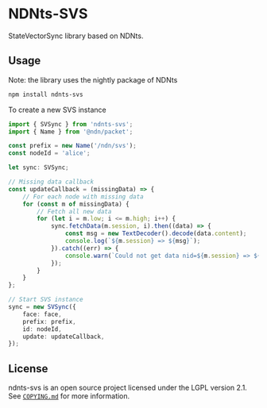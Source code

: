 # NDNts-SVS

StateVectorSync library based on NDNts.

## Usage

Note: the library uses the nightly package of NDNts

```sh
npm install ndnts-svs
```

To create a new SVS instance

```typescript
import { SVSync } from 'ndnts-svs';
import { Name } from '@ndn/packet';

const prefix = new Name('/ndn/svs');
const nodeId = 'alice';

let sync: SVSync;

// Missing data callback
const updateCallback = (missingData) => {
    // For each node with missing data
    for (const m of missingData) {
        // Fetch all new data
        for (let i = m.low; i <= m.high; i++) {
            sync.fetchData(m.session, i).then((data) => {
                const msg = new TextDecoder().decode(data.content);
                console.log(`${m.session} => ${msg}`);
            }).catch((err) => {
                console.warn(`Could not get data nid=${m.session} => ${i}`);
            });
        }
    }
};

// Start SVS instance
sync = new SVSync({
    face: face,
    prefix: prefix,
    id: nodeId,
    update: updateCallback,
});
```

## License

ndnts-svs is an open source project licensed under the LGPL version 2.1.
See [`COPYING.md`](COPYING.md) for more information.
